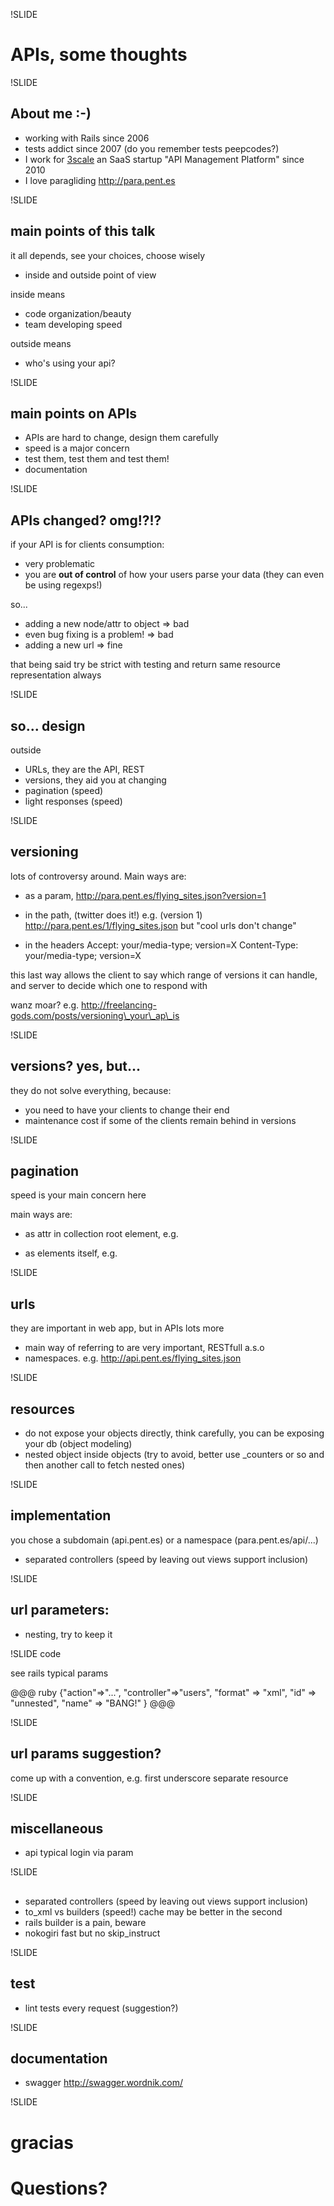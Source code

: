 !SLIDE

# APIs, some thoughts

!SLIDE

## About me :-)

* working with Rails since 2006
* tests addict since 2007 (do you remember tests peepcodes?)
* I work for [3scale](http://www.3scale.net) an SaaS startup "API Management Platform" since 2010
* I love paragliding http://para.pent.es

!SLIDE

## main points of this talk

it all depends, see your choices, choose wisely

* inside and outside point of view

inside means
* code organization/beauty
* team developing speed

outside means
* who's using your api?

!SLIDE

## main points on APIs

* APIs are hard to change, design them carefully
* speed is a major concern
* test them, test them and test them!
* documentation

!SLIDE

## APIs changed? omg!?!?

if your API is for clients consumption:

* very problematic
* you are **out of control** of how your users parse your data (they can even be using regexps!)

so...
* adding a new node/attr to object => bad
* even bug fixing is a problem!    => bad
* adding a new url => fine

that being said try be strict with testing and return same resource representation always

!SLIDE

## so... design

outside
* URLs, they are the API, REST
* versions, they aid you at changing
* pagination (speed)
* light responses (speed)

!SLIDE

## versioning

lots of controversy around. Main ways are:

* as a param, http://para.pent.es/flying_sites.json?version=1

* in the path, (twitter does it!)
e.g. (version 1) http://para.pent.es/1/flying_sites.json
but "cool urls don't change"

* in the headers
Accept: your/media-type; version=X
Content-Type: your/media-type; version=X

this last way allows the client to say which range of versions it can handle, and server to decide which one to respond with

wanz moar? e.g. http://freelancing-gods.com/posts/versioning\_your\_ap\_is

!SLIDE

## versions? yes, but...

they do not solve everything, because:

* you need to have your clients to change their end
* maintenance cost if some of the clients remain behind in versions

!SLIDE

## pagination

speed is your main concern here

main ways are:
* as attr in collection root element, e.g.

* as elements itself, e.g.

!SLIDE

## urls

they are important in web app, but in APIs lots more

* main way of referring to are very important, RESTfull a.s.o
* namespaces. e.g. http://api.pent.es/flying_sites.json

!SLIDE

## resources

* do not expose your objects directly, think carefully, you can be exposing your db (object modeling)
* nested object inside objects (try to avoid, better use _counters or so and then another call to fetch nested ones)

!SLIDE

## implementation

you chose a subdomain (api.pent.es) or a namespace (para.pent.es/api/...)

* separated controllers (speed by leaving out views support inclusion)

!SLIDE

## url parameters:

* nesting, try to keep it

!SLIDE code

see rails typical params

@@@ ruby
{"action"=>"...", "controller"=>"users", "format" => "xml", "id" => "unnested", "name" => "BANG!" }
@@@

!SLIDE

## url params suggestion?

come up with a convention, e.g. first underscore separate resource

!SLIDE

## miscellaneous

* api typical login via param

!SLIDE

##
* separated controllers (speed by leaving out views support inclusion)
* to_xml vs builders (speed!) cache may be better in the second
* rails builder is a pain, beware
* nokogiri fast but no skip_instruct

!SLIDE

## test
* lint tests every request (suggestion?)

!SLIDE

## documentation

* swagger http://swagger.wordnik.com/

!SLIDE

# gracias

# Questions?
